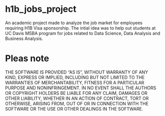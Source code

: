 # h1b_jobs_project
 An academic project made to analyze the job market for employees requiring H1B Visa sponsorship. The intial idea was to help out students at UC Davis MSBA program for jobs related to Data Science, Data Analysis and Business Analysis.
 
# Pleas note
THE SOFTWARE IS PROVIDED “AS IS”, WITHOUT WARRANTY OF ANY KIND, EXPRESS OR IMPLIED, INCLUDING BUT NOT LIMITED TO THE WARRANTIES OF MERCHANTABILITY, FITNESS FOR A PARTICULAR PURPOSE AND NONINFRINGEMENT. IN NO EVENT SHALL THE AUTHORS OR COPYRIGHT HOLDERS BE LIABLE FOR ANY CLAIM, DAMAGES OR OTHER LIABILITY, WHETHER IN AN ACTION OF CONTRACT, TORT OR OTHERWISE, ARISING FROM, OUT OF OR IN CONNECTION WITH THE SOFTWARE OR THE USE OR OTHER DEALINGS IN THE SOFTWARE.
